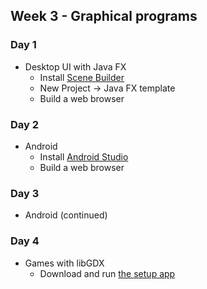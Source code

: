 ## Week 3 - Graphical programs

### Day 1

* Desktop UI with Java FX
  * Install [Scene Builder](http://www.oracle.com/technetwork/java/javase/downloads/javafxscenebuilder-1x-archive-2199384.html)
  * New Project -> Java FX template
  * Build a web browser

### Day 2

* Android
  * Install [Android Studio](https://developer.android.com/sdk/index.html)
  * Build a web browser

### Day 3

* Android (continued)

### Day 4

* Games with libGDX
  * Download and run [the setup app](https://libgdx.badlogicgames.com/download.html)

